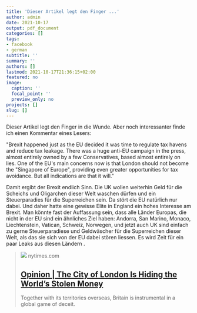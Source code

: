 ```yaml
---
title: 'Dieser Artikel legt den Finger ...'
author: admin
date: 2021-10-17
output: pdf_document
categories: []
tags:
- facebook
- german
subtitle: ''
summary: ''
authors: []
lastmod: 2021-10-17T21:36:15+02:00
featured: no
image:
  caption: ''
  focal_point: ''
  preview_only: no
projects: []
slug: []
---
```

Dieser Artikel legt den Finger in die Wunde. Aber noch interessanter finde ich einen Kommentar eines Lesers:

"Brexit happened just as the EU decided it was time to regulate tax havens and reduce tax leakage. 
There was a huge anti-EU campaign in the press, almost entirely owned by a few Conservatives, based almost entirely on lies. 
One of the EU's main concerns now is that London should not become the "Singapore of Europe", providing even greater opportunities for tax avoidance. But all indications are that it will."

Damit ergibt der Brexit endlich Sinn. Die UK wollen weiterhin Geld für die Scheichs und Oligarchen dieser Welt waschen dürfen und ein Steuerparadies für die Superreichen sein. Da stört die EU natürlich nur dabei. Und daher hatte eine gewisse Elite in England ein hohes Interesse am Brexit. Man könnte fast der Auffassung sein, dass alle Länder Europas, die nicht in der EU sind ein ähnliches Ziel haben: Andorra, San Marino, Monaco, Liechtenstein, Vatican, Schweiz, Norwegen, und jetzt auch UK sind einfach zu gerne Steuerparadiese und Geldwäscher für die Superreichen dieser Welt, als das sie sich von der EU dabei stören liessen. Es wird Zeit für ein paar Leaks aus diesen Ländern .
> [![](https://static01.nyt.com/images/2021/10/11/opinion/11shaxson1/11shaxson1-facebookJumbo.jpg)](https://www.nytimes.com/2021/10/11/opinion/pandora-papers-britain-london.html)
> nytimes.com
> ## [Opinion | The City of London Is Hiding the World’s Stolen Money](https://www.nytimes.com/2021/10/11/opinion/pandora-papers-britain-london.html)
>
>Together with its territories overseas, Britain is instrumental in a global game of deceit.

